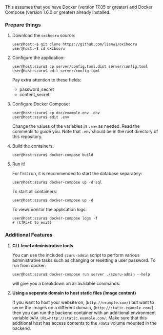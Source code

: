 This assumes that you have Docker (version 17.05 or greater)
and Docker Compose (version 1.6.0 or greater) already installed.

### Prepare things

1. Download the `oxibooru` source:

    ```console
    user@host:~$ git clone https://github.com/liamw1/oxibooru
    user@host:~$ cd oxibooru
    ```
2. Configure the application:

    ```console
    user@host:szuru$ cp server/config.toml.dist server/config.toml
    user@host:szuru$ edit server/config.toml
    ```

    Pay extra attention to these fields:

    - password_secret
    - content_secret

3. Configure Docker Compose:

    ```console
    user@host:szuru$ cp doc/example.env .env
    user@host:szuru$ edit .env
    ```

    Change the values of the variables in `.env` as needed.
    Read the comments to guide you. Note that `.env` should be in the root
    directory of this repository.

4. Build the containers:

    ```console
    user@host:szuru$ docker-compose build
    ```

5. Run it!

    For first run, it is recommended to start the database separately:
    ```console
    user@host:szuru$ docker-compose up -d sql
    ```

    To start all containers:
    ```console
    user@host:szuru$ docker-compose up -d
    ```

    To view/monitor the application logs:
    ```console
    user@host:szuru$ docker-compose logs -f
    # (CTRL+C to exit)
    ```

### Additional Features

1. **CLI-level administrative tools**

    You can use the included `szuru-admin` script to perform various
    administrative tasks such as changing or resetting a user password. To
    run from docker:

    ```console
    user@host:szuru$ docker-compose run server ./szuru-admin --help
    ```

    will give you a breakdown on all available commands.

2. **Using a seperate domain to host static files (image content)**

    If you want to host your website on, (`http://example.com/`) but want
    to serve the images on a different domain, (`http://static.example.com/`)
    then you can run the backend container with an additional environment
    variable `DATA_URL=http://static.example.com/`. Make sure that this
    additional host has access contents to the `/data` volume mounted in the
    backend.
